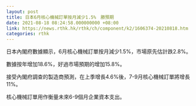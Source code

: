 ```yaml
---
layout: post
title: 日本6月核心機械訂單按月減少1.5%　勝預期
date: 2021-08-18 08:24:58.000000000 +08:00
link: https://news.rthk.hk/rthk/ch/component/k2/1606374-20210818.htm
categories: rthk
---
```


日本內閣府數據顯示，6月核心機械訂單按月減少1.5%，市場原先估計跌2.8%。

數據按年增加18.6%，好過市場預期的增加15.8%。

接受內閣府調查的製造商預測，在上季增長4.6%後，7-9月核心機械訂單將增長11%。

核心機械訂單用作衡量未來6-9個月企業資本支出。
